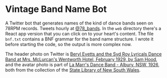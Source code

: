 # Vintage Band Name Bot

A Twitter bot that generates names of the kind of dance bands seen on 78RPM records. Tweets hourly at [@78_bands](https://twitter.com/78_bands). In the `web` directory there's a React app version that you can click on to your heart's content. The file `bnf.txt` contains a BNF grammar for the band name structure. I wrote it before starting the code, so the output is more complex now.

The header photo on Twitter is [Beryl Evetts and the Syd Roy Lyricals Dance Band at Mrs. McLurcan's Wentworth Hotel, February 1929, by Sam Hood](https://www.flickr.com/photos/statelibraryofnsw/5949033597/), and the avatar photo is part of [La Marr's Dance Band - Albury, NSW, 1926](https://www.flickr.com/photos/statelibraryofnsw/5949040371/), both from the collection of the [State Library of New South Wales](http://www.sl.nsw.gov.au/).